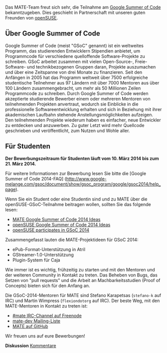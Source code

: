 <!-- 
.. link: 
.. description: MATE-Desktop Teilnahme am Google Summer of Code (GSoC) 2014 zusammen mit openSUSE
.. tags: GSoC,openSUSE,News
.. date: 2014/03/10 13:14:31
.. title: MATE nimmt am GSoC 2014 teil
.. slug: 2014-03-10-mate-desktop-gsoc-2014
.. author: Martin Wimpress
-->

Das MATE-Team freut sich sehr, die Teilnahme am 
[Google Summer of Code](http://www.google-melange.com/) bekanntzugeben. 
Dies geschieht in Partnerschaft mit unseren guten Freunden von [openSUSE](http://www.opensuse.org).

## Über Google Summer of Code

Google Summer of Code (meist "GSoC" genannt) ist ein weltweites Programm,
das studierenden Entwicklern Stipendien anbietet, um Programmcode für verschiedene
quelloffende Software-Projekte zu schreiben.  GSoC arbeitet zusammen mit vielen Open-Source-,
Freie-Software- und technikbezogenen Gruppen daran, Projekte auszumachen und 
über eine Zeitspanne von drei Monate zu finanzieren. Seit den Anfängen in 2005
hat das Programm weltweit über 7500 erfolgreiche studentische Teilnehmer aus 97 Ländern mit
über 7000 Mentoren aus über 100 Ländern zusammengebracht, um mehr als 50 Millionen Zeilen
Programmcode zu schreiben. Durch Google Summer of Code werden akzeptierte studierende Bewerber
einem oder mehreren Mentoren von teilnehmenden Projekten anvertraut, wodurch
sie Einblicke in die professionelle Softwareentwicklung erhalten und
sich in Beziehung mit ihrer akademischen Laufbahn stehende Anstellungsmöglichkeiten aufzeigen.
Den teilnehmenden Projekte wiederum haben es einfacher, neue Entwickler zu entdecken und
anzuwerben. Zu guter Letzt wird mehr Quellcode geschrieben und veröffentlicht,
zum Nutzen und Wohle aller.


## Für Studenten

**Der Bewerbungszeitraum für Studenten läuft vom 10. März 2014 bis zum 21. März 2014.**

Für weitere Informationen zur Bewerbung lesen Sie bitte die [Google Summer of Code 2014-FAQ]
(http://www.google-melange.com/gsoc/document/show/gsoc_program/google/gsoc2014/help_page).

Wenn Sie ein Student oder eine Studentin sind und zu MATE über die openSUSE-GSoC-Teilnahme 
beitragen wollen, sollten Sie das folgende lesen:

  * [MATE Google Summer of Code 2014 Ideas](http://wiki.mate-desktop.org/gsoc:2014)
  * [openSUSE Google Summer of Code 2014 Ideas](https://en.opensuse.org/openSUSE:GSOC_ideas)
  * [openSUSE participates in GSoC 2014](https://news.opensuse.org/2014/03/04/opensuse-participates-in-gsoc-2014/)

Zusammengefasst lauten die MATE-Projektideen für GSoC 2014:

  * ePub-Format-Unterstützung in Atril
  * GStreamer-1.0-Unterstützung
  * Plugin-System für Caja

Wie immer ist es wichtig, frühzeitig zu starten und mit den Mentoren und der weiteren
Community in Kontakt zu treten. Das Beheben von Bugs, das Setzen von "pull requests" und
die Arbeit an Machbarkeitsstudien (Proof of Concepts) bieten sich für den Anfang an.

Die GSoC-2014-Mentoren für MATE sind Stefano Karapetsas (`stefano-k` auf IRC)
und Martin Wimpress (`flexiondotorg` auf IRC). Der beste Weg,
mit den MATE-Mentoren in Kontakt zu treten ist:

  * [#mate IRC-Channel auf Freenode](https://webchat.freenode.net/?channels=#mate)
  * [mate-dev Mailing-Liste](http://ml.mate-desktop.org/listinfo/)
  * [MATE auf GitHub](https://github.com/mate-desktop)

Wir freuen uns auf eure Bewerbungen!

<div class="alert alert-success">
<strong>Diskussion</strong> <a href="http://forums.mate-desktop.org/viewtopic.php?f=20&t=2952" class="alert-link">Kommentare</a>
</div>
